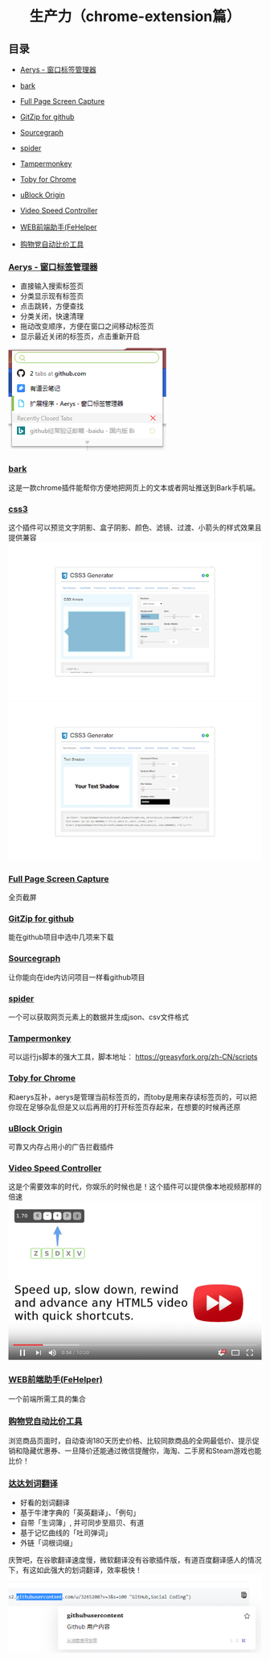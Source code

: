 <h1 align="center">生产力（chrome-extension篇）</h1>

## 目录

- [Aerys - 窗口标签管理器](#Aerys%20-%20窗口标签管理器)

- [bark](#bark)

- [Full Page Screen Capture](#Full%20Page%20Screen%20Capture)

- [GitZip for github](#GitZip%20for%20github)

- [Sourcegraph](#Sourcegraph)

- [spider](#spider)

- [Tampermonkey](#Tampermonkey)

- [Toby for Chrome](#Toby%20for%20Chrome)

- [uBlock Origin](#uBlock%20Origin)

- [Video Speed Controller](#Video%20Speed%20Controller)

- [WEB前端助手(FeHelper](#WEB前端助手(FeHelper))

- [购物党自动比价工具](#购物党自动比价工具)

### [Aerys - 窗口标签管理器](https://chrome.google.com/webstore/detail/aerys-tab-manager/kclbicheojedbinfjdjjolmciodoihkl)

- 直接输入搜索标签页
- 分类显示现有标签页
- 点击跳转，方便查找
- 分类关闭，快速清理
- 拖动改变顺序，方便在窗口之间移动标签页
- 显示最近关闭的标签页，点击重新开启

![Aerys](./img/sp190913_165029.png)

### [bark](https://chrome.google.com/webstore/detail/bark/pmlkbdbpglkgbgopghdcmohdcmladeii)

这是一款chrome插件能帮你方便地把网页上的文本或者网址推送到Bark手机端。

### [css3](https://chrome.google.com/webstore/detail/css3-generator/dmlgmehijaodgkkooghkknjjkddahmej)

这个插件可以预览文字阴影、盒子阴影、颜色、滤镜、过渡、小箭头的样式效果且提供兼容
![](./img/unnamed.png)
![](./img/unnamed1.png)

### [Full Page Screen Capture](https://chrome.google.com/webstore/detail/full-page-screen-capture/fdpohaocaechififmbbbbbknoalclacl)

全页截屏

### [GitZip for github](https://chrome.google.com/webstore/detail/aeinmfddnniiloadoappmdnffcbffnjg)

能在github项目中选中几项来下载

### [Sourcegraph](https://chrome.google.com/webstore/detail/dgjhfomjieaadpoljlnidmbgkdffpack)

让你能向在ide内访问项目一样看github项目

### [spider](https://chrome.google.com/webstore/detail/spider-a-smart-web-scrapi/hhblpocflefpmmfibmajdfcjdkeafpen)

一个可以获取网页元素上的数据并生成json、csv文件格式

### [Tampermonkey](https://chrome.google.com/webstore/detail/tampermonkey/dhdgffkkebhmkfjojejmpbldmpobfkfo)

可以运行js脚本的强大工具，脚本地址： https://greasyfork.org/zh-CN/scripts

### [Toby for Chrome](https://chrome.google.com/webstore/detail/toby-for-chrome/hddnkoipeenegfoeaoibdmnaalmgkpip)

和aerys互补，aerys是管理当前标签页的，而toby是用来存读标签页的，可以把你现在足够杂乱但是又以后再用的打开标签页存起来，在想要的时候再还原

### [uBlock Origin](https://chrome.google.com/webstore/detail/ublock-origin/cjpalhdlnbpafiamejdnhcphjbkeiagm)

可靠又内存占用小的广告拦截插件

### [Video Speed Controller](https://chrome.google.com/webstore/detail/video-speed-controller/nffaoalbilbmmfgbnbgppjihopabppdk)

这是个需要效率的时代，你娱乐的时候也是！这个插件可以提供像本地视频那样的倍速
![](./img/VideoSpeedController.png)

### [WEB前端助手(FeHelper)](https://chrome.google.com/webstore/detail/web前端助手fehelper/pkgccpejnmalmdinmhkkfafefagiiiad)

一个前端所需工具的集合

### [购物党自动比价工具](https://chrome.google.com/webstore/detail/%E8%B4%AD%E7%89%A9%E5%85%9A%E8%87%AA%E5%8A%A8%E6%AF%94%E4%BB%B7%E5%B7%A5%E5%85%B7/jgphnjokjhjlcnnajmfjlacjnjkhleah)

浏览商品页面时，自动查询180天历史价格、比较同款商品的全网最低价、提示促销和隐藏优惠券、一旦降价还能通过微信提醒你，海淘、二手房和Steam游戏也能比价！

### [达达划词翻译](https://chrome.google.com/webstore/detail/%E8%BE%BE%E8%BE%BE%E5%88%92%E8%AF%8D%E7%BF%BB%E8%AF%91/cajhcjfcodjoalmhjekljnfkgjlkeajl)

* 好看的划词翻译
* 基于牛津字典的「英英翻译」、「例句」
* 自带「生词簿」, 并可同步至扇贝、有道
* 基于记忆曲线的「吐司弹词」
* 外链「词根词缀」

庆贺吧，在谷歌翻译速度慢，微软翻译没有谷歌插件版，有道百度翻译感人的情况下，有这如此强大的划词翻译，效率极快！
![](./img/sp190913_171522.png)